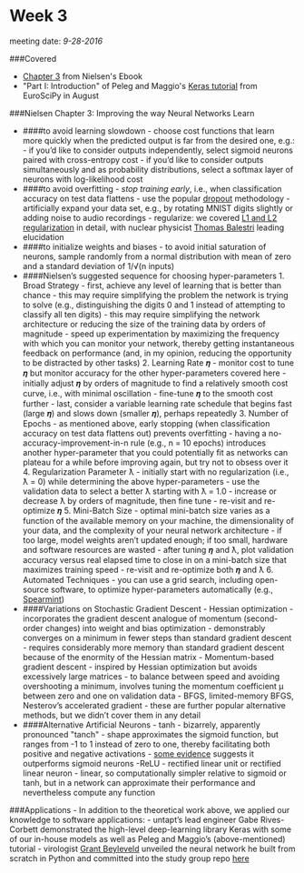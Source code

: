 # Week 3
meeting date: *9-28-2016*

###Covered
- [Chapter 3](http://neuralnetworksanddeeplearning.com/chap3.html) from Nielsen's Ebook
- "Part I: Introduction" of Peleg and Maggio's [Keras tutorial](https://github.com/leriomaggio/deep-learning-keras-euroscipy2016) from EuroSciPy in August

###Nielsen Chapter 3: Improving the way Neural Networks Learn
  - ####to avoid learning slowdown
        - choose cost functions that learn more quickly when the predicted output is far from the desired one, e.g.:
                - if you’d like to consider outputs independently, select sigmoid neurons paired with cross-entropy cost
                - if you’d like to consider outputs simultaneously and as probability distributions, select a softmax layer of neurons with log-likelihood cost
  - ####to avoid overfitting 
        - *stop training early*, i.e., when classification accuracy on test data flattens
        - use the popular [dropout](https://www.cs.toronto.edu/~hinton/absps/JMLRdropout.pdf) methodology
        - artificially expand your data set, e.g., by rotating MNIST digits slightly or adding noise to audio recordings
        - regularize: we covered [L1 and L2 regularization](https://www.quora.com/What-is-the-difference-between-L1-and-L2-regularization) in detail, with nuclear physicist [Thomas Balestri](https://www.linkedin.com/in/thomasbalestri) leading elucidation 
  - ####to initialize weights and biases
        - to avoid initial saturation of neurons, sample randomly from a normal distribution with mean of zero and a standard deviation of 1/√(n inputs)
  - ####Nielsen’s suggested sequence for choosing hyper-parameters
        1. Broad Strategy
                - first, achieve any level of learning that is better than chance
                - this may require simplifying the problem the network is trying to solve (e.g., distinguishing the digits 0 and 1 instead of attempting to classify all ten digits)
                - this may require simplifying the network architecture or reducing the size of the training data by orders of magnitude
                - speed up experimentation by maximizing the frequency with which you can monitor your network, thereby getting instantaneous feedback on performance (and, in my opinion, reducing the opportunity to be distracted by other tasks)
        2. Learning Rate 𝜼
                - monitor cost to tune 𝜼 but monitor accuracy for the other hyper-parameters covered here
                - initially adjust 𝜼 by orders of magnitude to find a relatively smooth cost curve, i.e., with minimal oscillation
                - fine-tune 𝜼 to the smooth cost further
                - last, consider a variable learning rate schedule that begins fast (large 𝜼) and slows down (smaller 𝜼), perhaps repeatedly
        3. Number of Epochs
                - as mentioned above, early stopping (when classification accuracy on test data flattens out) prevents overfitting
                - having a no-accuracy-improvement-in-n rule (e.g., n = 10 epochs) introduces another hyper-parameter that you could potentially fit as networks can plateau for a while before improving again, but try not to obsess over it
        4. Regularization Parameter ƛ
                - initially start with no regularization (i.e., ƛ = 0) while determining the above hyper-parameters
                - use the validation data to select a better ƛ starting with ƛ = 1.0
                - increase or decrease ƛ by orders of magnitude, then fine tune
                - re-visit and re-optimize 𝜼
        5. Mini-Batch Size
                - optimal mini-batch size varies as a function of the available memory on your machine, the dimensionality of your data, and the complexity of your neural network architecture
                - if too large, model weights aren’t updated enough; if too small, hardware and software resources are wasted
                - after tuning 𝜼 and ƛ, plot validation accuracy versus real elapsed time to close in on a mini-batch size that maximizes training speed
                - re-visit and re-optimize both 𝜼 and ƛ
        6. Automated Techniques
                - you can use a grid search, including open-source software, to optimize hyper-parameters automatically (e.g., [Spearmint](https://github.com/JasperSnoek/spearmint))
  - ####Variations on Stochastic Gradient Descent
        - Hessian optimization
                - incorporates the gradient descent analogue of momentum (second-order changes) into weight and bias optimization
                - demonstrably converges on a minimum in fewer steps than standard gradient descent
                - requires considerably more memory than standard gradient descent because of the enormity of the Hessian matrix
        - Momentum-based gradient descent
                - inspired by Hessian optimization but avoids excessively large matrices
                - to balance between speed and avoiding overshooting a minimum, involves tuning the momentum coefficient μ between zero and one on validation data
        - BFGS, limited-memory BFGS, Nesterov’s accelerated gradient
                - these are further popular alternative methods, but we didn’t cover them in any detail
  - ####Alternative Artificial Neurons
        - tanh
                - bizarrely, apparently pronounced "tanch"
                - shape approximates the sigmoid function, but ranges from -1 to 1 instead of zero to one, thereby facilitating both positive and negative activations
                - [some evidence](http://jmlr.org/proceedings/papers/v9/glorot10a/glorot10a.pdf) suggests it outperforms sigmoid neurons
        -ReLU
                - rectified linear unit or rectified linear neuron
                - linear, so computationally simpler relative to sigmoid or tanh, but in a network can approximate their performance and nevertheless compute any function

###Applications
        - In addition to the theoretical work above, we applied our knowledge to software applications:
                - untapt’s lead engineer Gabe Rives-Corbett demonstrated the high-level deep-learning library Keras with some of our in-house models as well as Peleg and Maggio’s (above-mentioned) tutorial
                - virologist [Grant Beyleveld](https://grantbeyleveld.wordpress.com/) unveiled the neural network he built from scratch in Python and committed into the study group repo [here](https://github.com/the-deep-learners/study-group/tree/master/nn-from-scratch)
